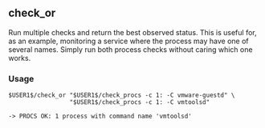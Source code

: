## check_or

Run multiple checks and return the best observed status. This is useful for,
as an example, monitoring a service where the process may have one of several
names. Simply run both process checks without caring which one works.

### Usage

    $USER1$/check_or "$USER1$/check_procs -c 1: -C vmware-guestd" \
                     "$USER1$/check_procs -c 1: -C vmtoolsd"

    -> PROCS OK: 1 process with command name 'vmtoolsd'

